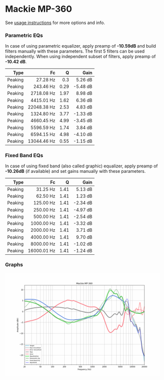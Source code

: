 # Mackie MP-360
See [usage instructions](https://github.com/jaakkopasanen/AutoEq#usage) for more options and info.

### Parametric EQs
In case of using parametric equalizer, apply preamp of **-10.59dB** and build filters manually
with these parameters. The first 5 filters can be used independently.
When using independent subset of filters, apply preamp of **-10.42 dB**.

| Type    | Fc          |    Q | Gain     |
|--------:|------------:|-----:|---------:|
| Peaking | 27.28 Hz    | 0.3  | 5.26 dB  |
| Peaking | 243.46 Hz   | 0.29 | -5.48 dB |
| Peaking | 2718.08 Hz  | 1.97 | 8.98 dB  |
| Peaking | 4415.01 Hz  | 1.62 | 6.36 dB  |
| Peaking | 22048.38 Hz | 2.53 | 4.83 dB  |
| Peaking | 1324.80 Hz  | 3.77 | -1.33 dB |
| Peaking | 4660.45 Hz  | 4.99 | -3.45 dB |
| Peaking | 5596.59 Hz  | 1.74 | 3.84 dB  |
| Peaking | 6594.15 Hz  | 4.98 | -4.10 dB |
| Peaking | 13044.46 Hz | 0.55 | -1.15 dB |

### Fixed Band EQs
In case of using fixed band (also called graphic) equalizer, apply preamp of **-10.26dB**
(if available) and set gains manually with these parameters.

| Type    | Fc          |    Q | Gain     |
|--------:|------------:|-----:|---------:|
| Peaking | 31.25 Hz    | 1.41 | 5.13 dB  |
| Peaking | 62.50 Hz    | 1.41 | 1.23 dB  |
| Peaking | 125.00 Hz   | 1.41 | -2.34 dB |
| Peaking | 250.00 Hz   | 1.41 | -4.97 dB |
| Peaking | 500.00 Hz   | 1.41 | -2.54 dB |
| Peaking | 1000.00 Hz  | 1.41 | -3.32 dB |
| Peaking | 2000.00 Hz  | 1.41 | 3.71 dB  |
| Peaking | 4000.00 Hz  | 1.41 | 9.70 dB  |
| Peaking | 8000.00 Hz  | 1.41 | -1.02 dB |
| Peaking | 16000.01 Hz | 1.41 | -1.24 dB |

### Graphs
![](./Mackie%20MP-360.png)